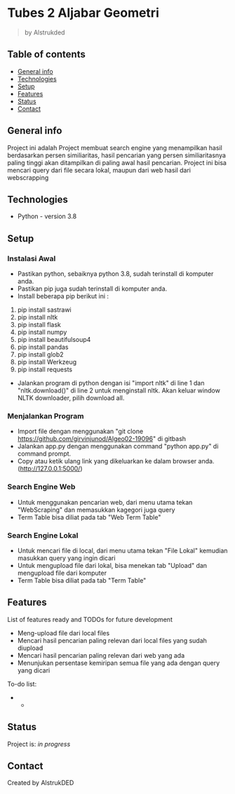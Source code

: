 # Tubes 2 Aljabar Geometri
> by Alstrukded

## Table of contents
* [General info](#general-info)
* [Technologies](#technologies)
* [Setup](#setup)
* [Features](#features)
* [Status](#status)
* [Contact](#contact)

## General info
Project ini adalah Project membuat search engine yang menampilkan hasil berdasarkan persen similiaritas,
hasil pencarian yang persen similiaritasnya paling tinggi akan ditampilkan di paling awal hasil pencarian.
Project ini bisa mencari query dari file secara lokal, maupun dari web hasil dari webscrapping

## Technologies
* Python - version 3.8

## Setup
### Instalasi Awal
* Pastikan python, sebaiknya python 3.8, sudah terinstall di komputer anda.
* Pastikan pip juga sudah terinstall di komputer anda.
* Install beberapa pip berikut ini :
1. pip install sastrawi
2. pip install nltk
3. pip install flask
4. pip install numpy
5. pip install beautifulsoup4
6. pip install pandas
7. pip install glob2
8. pip install Werkzeug
9. pip install requests
* Jalankan program di python dengan isi "import nltk" di line 1 dan "nltk.download()" di line 2 untuk menginstall nltk. Akan keluar window NLTK downloader, pilih download all.

### Menjalankan Program
* Import file dengan menggunakan "git clone https://github.com/girvinjunod/Algeo02-19096" di gitbash 
* Jalankan app.py dengan menggunakan command "python app.py" di command prompt.
* Copy atau ketik ulang link yang dikeluarkan ke dalam browser anda.(http://127.0.0.1:5000/)

### Search Engine Web
* Untuk menggunakan pencarian web, dari menu utama tekan "WebScraping" dan memasukkan kagegori juga query
* Term Table bisa diliat pada tab "Web Term Table"

### Search Engine Lokal 
* Untuk mencari file di local, dari menu utama tekan "File Lokal" kemudian masukkan query yang ingin dicari
* Untuk mengupload file dari lokal, bisa menekan tab "Upload" dan mengupload file dari komputer
* Term Table bisa diliat pada tab "Term Table"


## Features
List of features ready and TODOs for future development
* Meng-upload file dari local files
* Mencari hasil pencarian paling relevan dari local files yang sudah diupload
* Mencari hasil pencarian paling relevan dari web yang ada
* Menunjukan persentase kemiripan semua file yang ada dengan query yang dicari

To-do list:
* -

## Status
Project is: _in progress_

## Contact
Created by AlstrukDED
